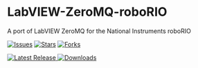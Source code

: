 # LabVIEW-ZeroMQ-roboRIO
A port of LabVIEW ZeroMQ for the National Instruments roboRIO

[![Issues](https://img.shields.io/github/issues/jrjparks/LabVIEW-ZeroMQ-roboRIO.svg?style=flat-square)](https://github.com/jrjparks/LabVIEW-ZeroMQ-roboRIO/issues)
[![Stars](https://img.shields.io/github/stars/jrjparks/LabVIEW-ZeroMQ-roboRIO.svg?style=flat-square)](https://github.com/jrjparks/LabVIEW-ZeroMQ-roboRIO/stargazers)
[![Forks](https://img.shields.io/github/forks/jrjparks/LabVIEW-ZeroMQ-roboRIO.svg?style=flat-square)](https://github.com/jrjparks/LabVIEW-ZeroMQ-roboRIO/network)

[![Latest Release](https://img.shields.io/github/release/jrjparks/LabVIEW-ZeroMQ-roboRIO.svg?style=flat-square) ![Downloads](https://img.shields.io/github/downloads/jrjparks/LabVIEW-ZeroMQ-roboRIO/latest/total.svg?style=flat-square)](https://github.com/jrjparks/LabVIEW-ZeroMQ-roboRIO/releases/latest)

